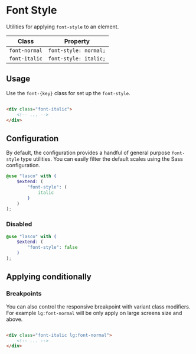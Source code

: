 # Font Style

Utilities for applying `font-style` to an element.

| Class         | Property              |
|---------------|-----------------------|
| `font-normal` | `font-style: normal;` |
| `font-italic` | `font-style: italic;` |

## Usage

Use the `font-{key}` class for set up the `font-style`.

```html

<div class="font-italic">
    <!-- ... -->
</div>
```

## Configuration

By default, the configuration provides a handful of general purpose `font-style` type utilities. You can easily filter
the default scales using the Sass configuration.

```scss
@use "lasco" with (
    $extend: (
        "font-style": (
            italic
        )
    )
);
```

### Disabled

```scss
@use "lasco" with (
    $extend: (
        "font-style": false
    )
);
```

## Applying conditionally

### Breakpoints

You can also control the responsive breakpoint with variant class modifiers. For example `lg:font-normal` will be only
apply on large screens size and above.

```html

<div class="font-italic lg:font-normal">
    <!-- ... -->
</div>
```
